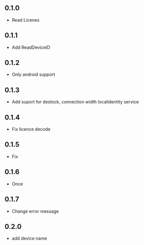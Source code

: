 ## 0.1.0

- Read Licenes

## 0.1.1

- Add ReadDeviceID

## 0.1.2

- Only android support

## 0.1.3

- Add suport for destock, connection width localidentity service

## 0.1.4

- Fix licence decode

## 0.1.5

- Fix

## 0.1.6

- Once

## 0.1.7

- Change error message

## 0.2.0

- add device name

